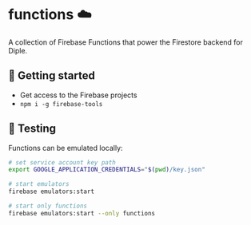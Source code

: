 # functions ☁️

A collection of Firebase Functions that power the Firestore backend for Diple.

## 🚀 Getting started

- Get access to the Firebase projects
- `npm i -g firebase-tools`

## 🧪 Testing

Functions can be emulated locally:

```bash
# set service account key path
export GOOGLE_APPLICATION_CREDENTIALS="$(pwd)/key.json"

# start emulators
firebase emulators:start

# start only functions
firebase emulators:start --only functions
```
